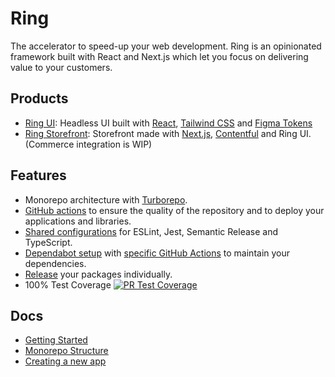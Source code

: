 # Ring

The accelerator to speed-up your web development. Ring is an opinionated framework built with React and Next.js which let you focus on delivering value to your customers.

## Products

- [Ring UI](https://main--617beebe31c922004a50e3ca.chromatic.com): Headless UI built with [React](https://reactjs.org/), [Tailwind CSS](https://tailwindcss.com/) and [Figma Tokens](https://www.figma.com/community/plugin/843461159747178978/Figma-Tokens)
- [Ring Storefront](https://ring-storefront.vercel.app): Storefront made with [Next.js](https://nextjs.org/), [Contentful](https://www.contentful.com/) and Ring UI. (Commerce integration is WIP)

## Features

- Monorepo architecture with [Turborepo](https://turborepo.org/).
- [GitHub actions](https://github.com/valtech-ch/ring/tree/main/.github/workflows) to ensure the quality of the repository and to deploy your applications and libraries.
- [Shared configurations](https://github.com/valtech-ch/ring/tree/main/configs) for ESLint, Jest, Semantic Release and TypeScript.
- [Dependabot setup](https://github.com/valtech-ch/ring/blob/main/.github/dependabot.yml) with [specific GitHub Actions](https://github.com/valtech-ch/ring/blob/main/.github/workflows/dependabot.yml) to maintain your dependencies.
- [Release](https://github.com/valtech-ch/ring/tags) your packages individually.
- 100% Test Coverage [![PR Test Coverage](https://github.com/valtech-ch/ring/actions/workflows/pull-request-test-coverage.yml/badge.svg)](https://github.com/valtech-ch/ring/actions/workflows/pull-request-test-coverage.yml)

## Docs

- [Getting Started](./docs/getting-started.md)
- [Monorepo Structure](./docs/monorepo-structure.md)
- [Creating a new app](./docs/creating-a-new-app.md)
